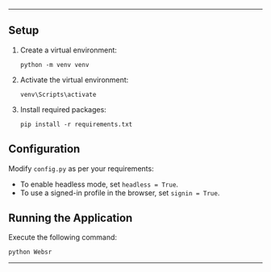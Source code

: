 
---

## Setup

1. Create a virtual environment:

    ```
    python -m venv venv
    ```

2. Activate the virtual environment:

    ```
    venv\Scripts\activate
    ```

3. Install required packages:

    ```
    pip install -r requirements.txt
    ```

## Configuration

Modify `config.py` as per your requirements:

- To enable headless mode, set `headless = True`.
- To use a signed-in profile in the browser, set `signin = True`.

## Running the Application

Execute the following command:

```
python Websr
```

---
